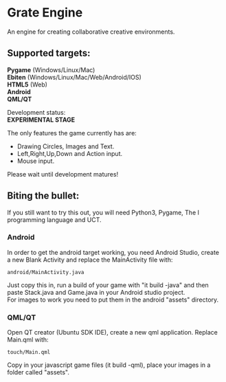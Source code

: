 # Grate Engine
An engine for creating collaborative creative environments.

## Supported targets:
**Pygame** (Windows/Linux/Mac)  
**Ebiten** (Windows/Linux/Mac/Web/Android/IOS)  
**HTML5** (Web)  
**Android**  
**QML/QT**  

Development status:  
**EXPERIMENTAL STAGE**

The only features the game currently has are:

* Drawing Circles, Images and Text.
* Left,Right,Up,Down and Action input.
* Mouse input.

Please wait until development matures!

## Biting the bullet:
If you still want to try this out, you will need Python3, Pygame, The I programming language and UCT.

### Android
In order to get the android target working, you need Android Studio, create a new Blank Activity and replace the MainActivity file with:  
```
android/MainActivity.java
```
Just copy this in, run a build of your game with "it build -java" and then paste Stack.java and Game.java in your Android studio project.  
For images to work you need to put them in the android "assets" directory.

### QML/QT
Open QT creator (Ubuntu SDK IDE), create a new qml application. Replace Main.qml with:
```
touch/Main.qml
```
Copy in your javascript game files (it build -qml), place your images in a folder called "assets".

